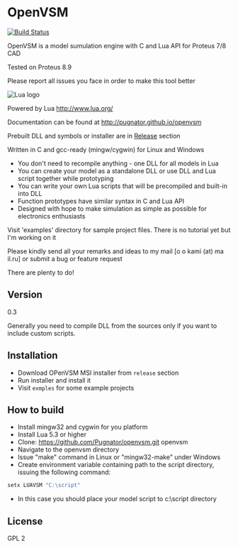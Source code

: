 OpenVSM
=========
[![Build Status](https://travis-ci.org/Pugnator/openvsm.svg?branch=master)](https://travis-ci.org/Pugnator/openvsm)

OpenVSM is a model sumulation engine with C and Lua API for Proteus 7/8 CAD

Tested on Proteus 8.9

Please report all issues you face in order to make this tool better

![Lua logo](http://www.lua.org/images/powered-by-lua.gif)

Powered by Lua http://www.lua.org/

Documentation can be found at http://pugnator.github.io/openvsm

Prebuilt DLL and symbols or installer are in [Release](https://github.com/Pugnator/openvsm/releases) section

Written in C and gcc-ready (mingw/cygwin) for Linux and Windows

  - You don't need to recompile anything - one DLL for all models in Lua
  - You can create your model as a standalone DLL or use DLL and Lua script together while prototyping
  - You can write your own Lua scripts that will be precompiled and built-in into DLL
  - Function prototypes have similar syntax in C and Lua API
  - Designed with hope to make simulation as simple as possible for electronics enthusiasts


Visit 'examples' directory for sample project files. There is no tutorial yet but I'm working on it

Please kindly send all your remarks and ideas to my mail [o o kami (at) ma il.ru] or submit a bug or feature request

There are plenty to do!

Version
----
0.3

Generally you need to compile DLL from the sources only if you want to include custom scripts.

Installation
--------------

  - Download OPenVSM MSI installer from `release` section
  - Run installer and install it
  - Visit `exmples` for some example projects  

How to build
--------------

  - Install mingw32 and cygwin for you platform
  - Install Lua 5.3 or higher
  - Clone: https://github.com/Pugnator/openvsm.git openvsm
  - Navigate to the openvsm directory
  - Issue "make" command in Linux or "mingw32-make" under Windows
  - Create environment variable containing path to the script directory,
issuing the following command:

```bat
setx LUAVSM "C:\script"
```
  - In this case you should place your model script to c:\script directory

License
----

GPL 2
